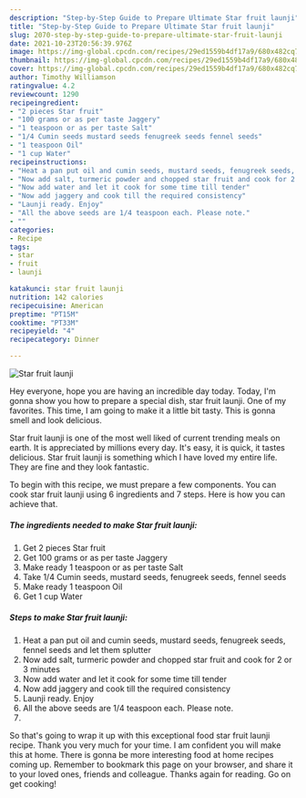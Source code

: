 ```yaml
---
description: "Step-by-Step Guide to Prepare Ultimate Star fruit launji"
title: "Step-by-Step Guide to Prepare Ultimate Star fruit launji"
slug: 2070-step-by-step-guide-to-prepare-ultimate-star-fruit-launji
date: 2021-10-23T20:56:39.976Z
image: https://img-global.cpcdn.com/recipes/29ed1559b4df17a9/680x482cq70/star-fruit-launji-recipe-main-photo.jpg
thumbnail: https://img-global.cpcdn.com/recipes/29ed1559b4df17a9/680x482cq70/star-fruit-launji-recipe-main-photo.jpg
cover: https://img-global.cpcdn.com/recipes/29ed1559b4df17a9/680x482cq70/star-fruit-launji-recipe-main-photo.jpg
author: Timothy Williamson
ratingvalue: 4.2
reviewcount: 1290
recipeingredient:
- "2 pieces Star fruit"
- "100 grams or as per taste Jaggery"
- "1 teaspoon or as per taste Salt"
- "1/4 Cumin seeds mustard seeds fenugreek seeds fennel seeds"
- "1 teaspoon Oil"
- "1 cup Water"
recipeinstructions:
- "Heat a pan put oil and cumin seeds, mustard seeds, fenugreek seeds, fennel seeds and let them splutter"
- "Now add salt, turmeric powder and chopped star fruit and cook for 2 or 3 minutes"
- "Now add water and let it cook for some time till tender"
- "Now add jaggery and cook till the required consistency"
- "Launji ready. Enjoy"
- "All the above seeds are 1/4 teaspoon each. Please note."
- ""
categories:
- Recipe
tags:
- star
- fruit
- launji

katakunci: star fruit launji 
nutrition: 142 calories
recipecuisine: American
preptime: "PT15M"
cooktime: "PT33M"
recipeyield: "4"
recipecategory: Dinner

---
```



![Star fruit launji](https://img-global.cpcdn.com/recipes/29ed1559b4df17a9/680x482cq70/star-fruit-launji-recipe-main-photo.jpg)

Hey everyone, hope you are having an incredible day today. Today, I'm gonna show you how to prepare a special dish, star fruit launji. One of my favorites. This time, I am going to make it a little bit tasty. This is gonna smell and look delicious.



Star fruit launji is one of the most well liked of current trending meals on earth. It is appreciated by millions every day. It's easy, it is quick, it tastes delicious. Star fruit launji is something which I have loved my entire life. They are fine and they look fantastic.


To begin with this recipe, we must prepare a few components. You can cook star fruit launji using 6 ingredients and 7 steps. Here is how you can achieve that.

<!--inarticleads1-->

##### The ingredients needed to make Star fruit launji:

1. Get 2 pieces Star fruit
1. Get 100 grams or as per taste Jaggery
1. Make ready 1 teaspoon or as per taste Salt
1. Take 1/4 Cumin seeds, mustard seeds, fenugreek seeds, fennel seeds
1. Make ready 1 teaspoon Oil
1. Get 1 cup Water




<!--inarticleads2-->

##### Steps to make Star fruit launji:

1. Heat a pan put oil and cumin seeds, mustard seeds, fenugreek seeds, fennel seeds and let them splutter
1. Now add salt, turmeric powder and chopped star fruit and cook for 2 or 3 minutes
1. Now add water and let it cook for some time till tender
1. Now add jaggery and cook till the required consistency
1. Launji ready. Enjoy
1. All the above seeds are 1/4 teaspoon each. Please note.
1. 




So that's going to wrap it up with this exceptional food star fruit launji recipe. Thank you very much for your time. I am confident you will make this at home. There is gonna be more interesting food at home recipes coming up. Remember to bookmark this page on your browser, and share it to your loved ones, friends and colleague. Thanks again for reading. Go on get cooking!
